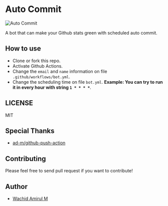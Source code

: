 # Auto Commit
![Auto Commit](https://github.com/wachidamirul/auto-commit/workflows/Auto%20Commit/badge.svg)

A bot that can make your Github stats green with scheduled auto commit.

## How to use
- Clone or fork this repo.
- Activate Github Actions.
- Change the `email` and `name` information on file `.github/workflows/bot.yml`.
- Change the scheduling time on file `bot.yml`. **Example: You can try to run it in every hour with string `1 * * * *`**.

## LICENSE
MIT

## Special Thanks
- [ad-m/github-push-action](https://github.com/ad-m/github-push-action)

## Contributing
Please feel free to send pull request if you want to contribute!

## Author
- [Wachid Amirul M](https://github.com/wachidamirul/)
